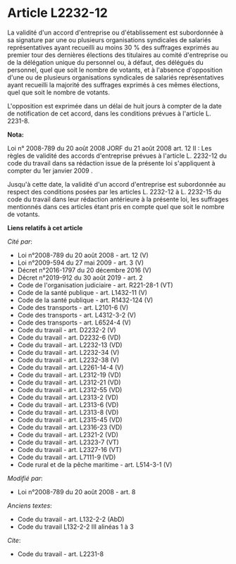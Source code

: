 # Article L2232-12

La validité d'un accord d'entreprise ou d'établissement est subordonnée à sa signature par une ou plusieurs organisations
syndicales de salariés représentatives ayant recueilli au moins 30 % des suffrages exprimés au premier tour des dernières
élections des titulaires au comité d'entreprise ou de la délégation unique du personnel ou, à défaut, des délégués du
personnel, quel que soit le nombre de votants, et à l'absence d'opposition d'une ou de plusieurs organisations syndicales de
salariés représentatives ayant recueilli la majorité des suffrages exprimés à ces mêmes élections, quel que soit le nombre de
votants.

L'opposition est exprimée dans un délai de huit jours à compter de la date de notification de cet accord, dans les conditions
prévues à l'article L. 2231-8.

**Nota:**

Loi n° 2008-789 du 20 août 2008 JORF du 21 août 2008 art. 12 II : Les règles de validité des accords d'entreprise prévues à
l'article L. 2232-12 du code du travail dans sa rédaction issue de la présente loi s'appliquent à compter du 1er janvier 2009
.

Jusqu'à cette date, la validité d'un accord d'entreprise est subordonnée au respect des conditions posées par les articles L.
2232-12 à L. 2232-15 du code du travail dans leur rédaction antérieure à la présente loi, les suffrages mentionnés dans ces
articles étant pris en compte quel que soit le nombre de votants.

**Liens relatifs à cet article**

_Cité par_:

  - Loi n°2008-789 du 20 août 2008 - art. 12 (V)
  - Loi n°2009-594 du 27 mai 2009 - art. 3 (V)
  - Décret n°2016-1797 du 20 décembre 2016 (V)
  - Décret n°2019-912 du 30 août 2019 - art. 2
  - Code de l'organisation judiciaire - art. R221-28-1 (VT)
  - Code de la santé publique - art. L1432-11 (V)
  - Code de la santé publique - art. R1432-124 (V)
  - Code des transports - art. L2101-6 (V)
  - Code des transports - art. L4312-3-2 (V)
  - Code des transports - art. L6524-4 (V)
  - Code du travail - art. D2232-2 (V)
  - Code du travail - art. D2232-6 (VD)
  - Code du travail - art. L2232-13 (VD)
  - Code du travail - art. L2232-34 (V)
  - Code du travail - art. L2232-38 (V)
  - Code du travail - art. L2261-14-4 (V)
  - Code du travail - art. L2312-19 (VD)
  - Code du travail - art. L2312-21 (VD)
  - Code du travail - art. L2312-55 (VD)
  - Code du travail - art. L2313-2 (VD)
  - Code du travail - art. L2313-6 (VD)
  - Code du travail - art. L2313-8 (VD)
  - Code du travail - art. L2315-45 (VD)
  - Code du travail - art. L2316-23 (VD)
  - Code du travail - art. L2321-2 (VD)
  - Code du travail - art. L2323-7 (VT)
  - Code du travail - art. L2327-16 (VT)
  - Code du travail - art. L7111-9 (VD)
  - Code rural et de la pêche maritime - art. L514-3-1 (V)

_Modifié par_:

  - Loi n°2008-789 du 20 août 2008 - art. 8

_Anciens textes_:

  - Code du travail - art. L132-2-2 (AbD)
  - Code du travail L132-2-2 III alinéas 1 à 3

_Cite_:

  - Code du travail - art. L2231-8
